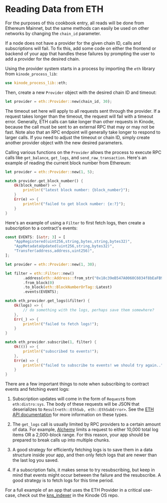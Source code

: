 # Reading Data from ETH

For the purposes of this cookbook entry, all reads will be done from Ethereum Mainnet, but the same methods can easily be used on other networks by changing the `chain_id` parameter.

<div class="warning">
If a node does not have a provider for the given chain ID, calls and subscriptions will fail.
To fix this, add some code on either the frontend or backend of your app that handles these failures by prompting the user to add a provider for the desired chain.
</div>

Using the provider system starts in a process by importing the `eth` library from `kinode_process_lib`:
```rust
use kinode_process_lib::eth;
```

Then, create a new `Provider` object with the desired chain ID and timeout:
```rust
let provider = eth::Provider::new(chain_id, 30);
```
The timeout set here will apply to all requests sent through the provider.
If a request takes longer than the timeout, the request will fail with a timeout error.
Generally, ETH calls can take longer than other requests in Kinode, because the call must be sent to an external RPC that may or may not be fast.
Note also that an RPC endpoint will generally take longer to respond to larger calls.
If you need to adjust the timeout or chain ID, simply create another provider object with the new desired parameters.

Calling various functions on the `Provider` allows the process to execute RPC calls like `get_balance`, `get_logs`, and `send_raw_transaction`.
Here's an example of reading the current block number from Ethereum:
```rust
let provider = eth::Provider::new(1, 5);

match provider.get_block_number() {
    Ok(block_number) => {
        println!("latest block number: {block_number}");
    }
    Err(e) => {
        println!("failed to get block number: {e:?}");
    }
}
```

Here's an example of using a `Filter` to first fetch logs, then create a subscription to a contract's events:
```rust
const EVENTS: [&str; 3] = [
    "AppRegistered(uint256,string,bytes,string,bytes32)",
    "AppMetadataUpdated(uint256,string,bytes32)",
    "Transfer(address,address,uint256)",
];

let provider = eth::Provider::new(1, 30);

let filter = eth::Filter::new()
        .address(eth::Address::from_str("0x18c39eB547A0060C6034f8bEaFB947D1C16eADF1").unwrap())
        .from_block(0)
        .to_block(eth::BlockNumberOrTag::Latest)
        .events(EVENTS);

match eth_provider.get_logs(&filter) {
    Ok(logs) => {
        // do something with the logs, perhaps save them somewhere?
    },
    Err(_) => {
        println!("failed to fetch logs!");
    }
}

match eth_provider.subscribe(1, filter) {
    Ok(()) => {
        println!("subscribed to events!");
    },
    Err(e) => {
        println!("failed to subscribe to events! we should try again..");
    }
}
```

There are a few important things to note when subscribing to contract events and fetching event logs:

1. Subscription updates will come in the form of `Request`s from `eth:distro:sys`. The body of these requests will be JSON that deserializes to `Result<eth::EthSub, eth::EthSubError>`. See the [ETH API documentation](../apis/eth_provider.md) for more information on these types.

2. The `get_logs` call is usually limited by RPC providers to a certain amount of data. For example, [Alchemy](https://docs.alchemy.com/reference/eth-getlogs) limits a request to either 10,000 total log items OR a 2,000-block range. For this reason, your app should be prepared to break calls up into multiple chunks.

3. A good strategy for efficiently fetching logs is to save them in a data structure inside your app, and then only fetch logs that are newer than the last log you saved.

4. If a subscription fails, it makes sense to try resubscribing, but keep in mind that events might occur between the failure and the resubscribe. A good strategy is to fetch logs for this time period.

For a full example of an app that uses the ETH Provider in a critical use-case, check out the [kns_indexer](https://github.com/kinode-dao/kinode/blob/main/kinode/packages/kns_indexer/kns_indexer/src/lib.rs) in the Kinode OS repo.
